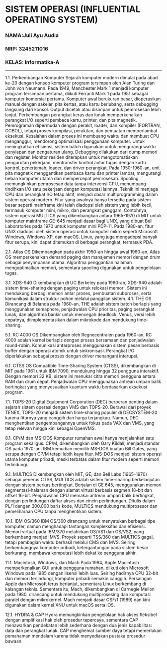 
# SISTEM OPERASI (INFLUENTIAL OPERATING SYSTEM)

### NAMA:Juli Ayu Audia
### NRP: 3245211016
### KELAS: Informatika-A

---
1.1.	Perkembangan Komputer
Sejarah komputer modern dimulai pada abad ke-20 dengan konsep komputer program tersimpan oleh Alan Turing dan John von Neumann. Pada 1949, Manchester Mark 1 menjadi komputer program tersimpan pertama, diikuti Ferranti Mark 1 pada 1951 sebagai komputer komersial pertama. Komputer awal berukuran besar, dioperasikan manual dengan sakelar, pita kertas, atau kartu berlubang, serta debugging langsung dari konsol. Output dicetak atau disimpan untuk pemrosesan lebih lanjut.
Perkembangan perangkat keras dan lunak memperkenalkan perangkat I/O seperti pembaca kartu, printer, dan pita magnetik. Pemrograman dipermudah dengan perakit, loader, dan kompiler (FORTRAN, COBOL), tetapi proses kompilasi, perakitan, dan pemuatan memperlambat eksekusi. Kesalahan dalam proses ini membuang waktu dan membuat CPU menganggur, mendorong optimalisasi penggunaan komputer.
Untuk meningkatkan efisiensi, sistem batch digunakan untuk mengurangi waktu penyiapan dan pengaturan ulang. Debugging dilakukan dari dump memori dan register. Monitor residen diterapkan untuk mengotomatiskan pengurutan pekerjaan, mentransfer kontrol antar tugas dengan kartu kontrol, penerjemah, loader, dan driver perangkat.
Pada 1950-1960-an, unit pita magnetik menggantikan pembaca kartu dan printer lambat, mengurangi beban komputer utama dan mempercepat pemrosesan. Spooling memungkinkan pemrosesan data tanpa intervensi CPU, menumpang-tindihkan I/O satu pekerjaan dengan komputasi lainnya. Teknik ini menjaga CPU dan perangkat I/O tetap aktif, menjadi dasar multiprogramming dalam sistem operasi modern.
Fitur yang awalnya hanya tersedia pada sistem besar seperti mainframe kini telah diadopsi oleh sistem yang lebih kecil, termasuk komputer mini, mikro, dan perangkat genggam. Contohnya, sistem operasi MULTICS yang dikembangkan antara 1965-1970 di MIT untuk komputer mainframe GE-645 menjadi dasar bagi UNIX, yang dibuat Bell Laboratories pada 1970 untuk komputer mini PDP-11. Pada 1980-an, fitur UNIX diadopsi oleh sistem operasi untuk komputer mikro seperti Microsoft Windows, Windows XP, dan macOS. Linux, yang juga mengadopsi banyak fitur serupa, kini dapat ditemukan di berbagai perangkat, termasuk PDA.

2.1.	Atlas OS
Dikembangkan pada akhir 1950-an hingga awal 1960-an, Atlas OS memperkenalkan demand paging dan manajemen memori dengan drum sebagai penyimpanan utama. Algoritma penggantian halaman mengoptimalkan memori, sementara spooling digunakan untuk pengelolaan tugas.

3.1.	XDS-940 
Dikembangkan di UC Berkeley pada 1960-an, XDS-940 adalah sistem time-sharing dengan paging untuk relokasi memori. Sistem ini mendukung berbagi memori antar proses, pembuatan subproses, serta komunikasi dalam struktur pohon melalui panggilan sistem.
4.1.	THE OS
Dirancang di Belanda pada 1960-an, THE adalah sistem batch berlapis yang menggunakan semaphore, penjadwalan CPU prioritas, paging perangkat lunak, dan algoritma bankir untuk mencegah deadlock. Venus, versi lebih cepatnya, diimplementasikan dalam mikrokode dan mendukung time-sharing.

5.1.	RC 4000 OS
Dikembangkan oleh Regnecentralen pada 1960-an, RC 4000 adalah kernel berlapis dengan proses bersamaan dan penjadwalan round-robin. Komunikasi antarproses menggunakan sistem pesan berbasis buffer dengan operasi atomik untuk sinkronisasi. Perangkat I/O diperlakukan sebagai proses dengan driver menangani interupsi.

6.1.	CTSS OS
Compatible Time-Sharing System (CTSS), dikembangkan di MIT pada 1961 untuk IBM 7090, mendukung hingga 32 pengguna interaktif. Dengan memori 32 KB, sistem ini menukar citra memori pengguna antara RAM dan drum cepat. Penjadwalan CPU menggunakan antrean umpan balik bertingkat yang menyesuaikan kuantum waktu berdasarkan eksekusi program.

7.1.	TOPS-20
Digital Equipment Corporation (DEC) berperan penting dalam sejarah sistem operasi dengan VMS dan TOPS-20. Berawal dari proyek TENEX, TOPS-20 menjadi sistem time-sharing populer di DECSYSTEM-20 karena fiturnya yang canggih dan harga terjangkau. Namun, DEC menghentikan pengembangannya untuk fokus pada VAX dan VMS, yang tetap relevan hingga kini sebagai OpenVMS.

8.1.	CP/M dan MS-DOS
Komputer rumahan awal hanya menjalankan satu program sekaligus. CP/M, dikembangkan oleh Gary Kildall, menjadi standar OS pada 1970-an. IBM kemudian memilih MS-DOS buatan Bill Gates, yang serupa dengan CP/M tetapi lebih kaya fitur. MS-DOS menjadi sistem operasi utama komputer pribadi, meski terbatas dalam fitur modern seperti memori terlindungi.

9.1.	MULTICS
Dikembangkan oleh MIT, GE, dan Bell Labs (1965–1970) sebagai penerus CTSS, MULTICS adalah sistem time-sharing berkelanjutan dengan sistem berkas bertingkat. Berjalan di GE 645, menggunakan memori segmentasi-halaman dengan alamat virtual berbasis segmen 18-bit dan offset 16-bit. Penjadwalan CPU memakai antrean umpan balik bertingkat, dengan perlindungan daftar akses dan cincin perlindungan. Ditulis dalam PL/1 dengan 300.000 baris kode, MULTICS mendukung multiprosesor dan pemeliharaan CPU tanpa menghentikan sistem.

10.1.	IBM OS/360
IBM OS/360 dirancang untuk menyatukan berbagai tipe komputer, namun menghadapi tantangan kompleksitas dan efisiensi. Memori virtual pada IBM/370 melahirkan OS/VS1 dan OS/VS2, yang berkembang menjadi MVS. Proyek seperti TSS/360 dan MULTICS gagal, tetapi pembagian waktu berhasil melalui CMS dan MVS. Seiring berkembangnya komputer pribadi, ketergantungan pada sistem besar berkurang, membawa komputasi lebih dekat ke pengguna akhir.

11.1.	Macintosh, Windows, dan Mach
Pada 1984, Apple Macintosh memperkenalkan GUI untuk pengguna rumahan, diikuti oleh Microsoft Windows pada 1985 dengan lisensi lebih luas. Seiring hadirnya CPU 32-bit dan memori terlindungi, komputer pribadi semakin canggih. Persaingan Apple dan Microsoft terus berlanjut, sementara Linux berkembang di kalangan teknis.
Sementara itu, Mach, dikembangkan di Carnegie Mellon pada 1980, dirancang untuk mendukung multiprosesing dan komputasi paralel dengan mikrokernel. Mach menjadi dasar OSF/1 (1989) dan kini digunakan dalam kernel XNU untuk macOS serta iOS.

12.1.	HYDRA & CAP
Hydra memungkinkan pengelolaan hak akses fleksibel dengan amplifikasi hak oleh prosedur tepercaya, sementara CAP menawarkan pendekatan lebih sederhana dengan dua jenis kapabilitas: data dan perangkat lunak. CAP menghemat sumber daya tetapi memerlukan pemahaman mendalam karena tidak menyediakan pustaka prosedur bawaan.


